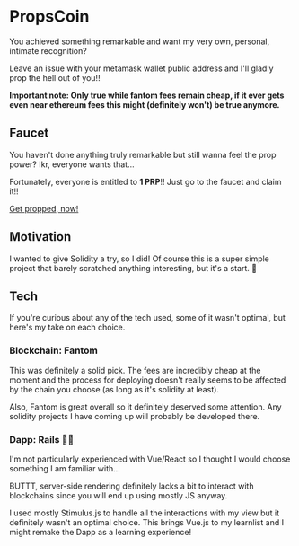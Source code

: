 # PropsCoin
You achieved something remarkable and want my very own, personal, intimate recognition? 

Leave an issue with your metamask wallet public address and I'll gladly prop the hell out of you!!

**Important note: Only true while fantom fees remain cheap, if it ever gets even near ethereum fees this might (definitely won't) be true anymore.**

## Faucet
You haven't done anything truly remarkable but still wanna feel the prop power? Ikr, everyone wants that...

Fortunately, everyone is entitled to **1 PRP**!! Just go to the faucet and claim it!!

[Get propped, now!](https://getproppedm8.herokuapp.com/)

## Motivation
I wanted to give Solidity a try, so I did! 
Of course this is a super simple project that barely scratched anything interesting, but it's a start. 💯

## Tech
If you're curious about any of the tech used, some of it wasn't optimal, but here's my take on each choice.

### Blockchain: Fantom
This was definitely a solid pick. The fees are incredibly cheap at the moment and the process for deploying doesn't really seems to be affected by the chain you choose (as long as it's solidity at least). 

Also, Fantom is great overall so it definitely deserved some attention. Any solidity projects I have coming up will probably be developed there.

### Dapp: Rails 🤷‍♂️
I'm not particularly experienced with Vue/React so I thought I would choose something I am familiar with...

BUTTT, server-side rendering definitely lacks a bit to interact with blockchains since you will end up using mostly JS anyway.

I used mostly Stimulus.js to handle all the interactions with my view but it definitely wasn't an optimal choice. This brings Vue.js to my learnlist and I might remake the Dapp as a learning experience!
